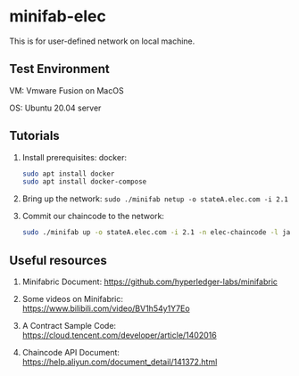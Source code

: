 # minifab-elec

This is for user-defined network on local machine.

##  Test Environment

VM: Vmware Fusion on MacOS

OS: Ubuntu 20.04 server

## Tutorials

1. Install prerequisites: docker: 

   ```bash
   sudo apt install docker
   sudo apt install docker-compose
   ```

2. Bring up the network:  `sudo ./minifab netup -o stateA.elec.com -i 2.1`

3. Commit our chaincode to the network: 

   ```Bash
   sudo ./minifab up -o stateA.elec.com -i 2.1 -n elec-chaincode -l java -v 1.0 -d true -p '"init","Plant","10000","500000","Home","10","100"'
   ```

## Useful resources

1. Minifabric Document: https://github.com/hyperledger-labs/minifabric
2. Some videos on Minifabric: https://www.bilibili.com/video/BV1h54y1Y7Eo

3. A Contract Sample Code: https://cloud.tencent.com/developer/article/1402016
4. Chaincode API Document: https://help.aliyun.com/document_detail/141372.html
